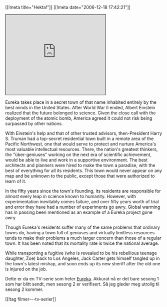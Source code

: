 [[!meta  title="Hekta!"]]
[[!meta  date="2006-12-18 17:42:21"]]
<div style="width:320px;text-align:left;border:1px solid black;" align="center"><style type="text/css"><!-- #iu4zbukr4wibltodlxivje24zb1mbl0ag65u3fclr{width:320px;height:256px;border:none;margin:0px;} --></style><iframe src="http://www.dailymotion.com/blog/video/885112?key=u4zbukr4wibltodlxivje24zb1mbl0ag65u3fclr" style="width:320px;height:256px;border:none;margin:0px;" width="320" height="256" frameborder="0" marginwidth="0" marginheight="0" scrolling="no" id="iu4zbukr4wibltodlxivje24zb1mbl0ag65u3fclr">Dailymotion blogged video</iframe><br  /></div>

Eureka takes place in a secret town of that name inhabited entirely by the best minds in the United States. After World War II ended, Albert Einstein realized that the future belonged to science. Given the close call with the deployment of the atomic bomb, America agreed it could not risk being surpassed by other nations.

With Einstein's help and that of other trusted advisors, then-President Harry S. Truman had a top-secret residential town built in a remote area of the Pacific Northwest, one that would serve to protect and nurture America's most valuable intellectual resources. There, the nation's greatest thinkers, the "über-geniuses" working on the next era of scientific achievement, would be able to live and work in a supportive environment. The best architects and planners were hired to make the town a paradise, with the best of everything for all its residents. This town would never appear on any map and be unknown to the public, except those that were authorized to learn of it.

In the fifty years since the town's founding, its residents are responsible for almost every leap in science known to humanity. However, with experimentation inevitably comes failure, and over fifty years worth of trial and error they have had a number of experiments go awry. Global warming has in passing been mentioned as an example of a Eureka project gone awry.

Though Eureka's residents suffer many of the same problems that ordinary towns do, having a town full of geniuses and virtually limitless resources tends to make their problems a much larger concern than those of a regular town. It has been noted that its mortality rate is twice the national average.

While transporting a fugitive (who is revealed to be his rebellious teenage daughter, Zoe) back to Los Angeles, Jack Carter gets himself tangled up in the town's latest mishap, and soon ends up its new sheriff after the old one is injured on the job.
<!--more-->
Dette er da en TV-serie som heter <a href="http://en.wikipedia.org/wiki/Eureka_%28TV_series%29">Eureka</a>. Akkurat nå er det bare sesong 1 som har blitt sendt, men sesong 2 er verifisert. Så jeg gleder meg utrolig til sesong 2 kommer.

[[!tag  filmer---tv-serier]]